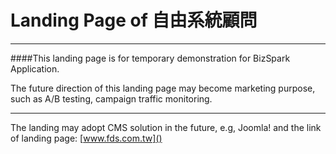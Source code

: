 # Landing Page of 自由系統顧問

---
####This landing page is for temporary demonstration for BizSpark Application. 

The future direction of this landing page may become marketing purpose, such as A/B testing, campaign traffic monitoring.




***
The landing may adopt CMS solution in the future, e.g, Joomla! and the link of landing page:
[www.fds.com.tw]()

